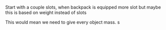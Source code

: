 Start with a couple slots, when backpack is equipped more slot but maybe this is based on weight instead of slots

This would mean we need to give every object mass. s